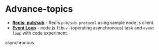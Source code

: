 # Advance-topics 
   - **[Redis: pub/sub](https://github.com/rumpapl/advance-topics/tree/redis-pub-sub)** - Redis `pub/sub protocol` using sample node.js client.
   - **[Event Loop](https://github.com/rumpapl/advance-topics/tree/event-loop)** - node.js `libuv` -(operating asynchronous)  task and `event loop` with code experiment.

asynchronous
